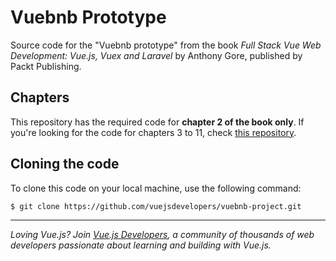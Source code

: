 # Vuebnb Prototype

Source code for the "Vuebnb prototype" from the book *Full Stack Vue Web Development: Vue.js, Vuex and Laravel* by Anthony Gore, published by Packt Publishing.

## Chapters

This repository has the required code for **chapter 2 of the book only**. If you're looking for the code for chapters 3 to 11, check [this repository](https://github.com/fsvwd/vuebnb).

## Cloning the code

To clone this code on your local machine, use the following command:

```bash
$ git clone https://github.com/vuejsdevelopers/vuebnb-project.git
```

* * *

*Loving Vue.js? Join [Vue.js Developers](https://vuejsdevelopers.com), a community of thousands of web developers passionate about learning and building with Vue.js.*